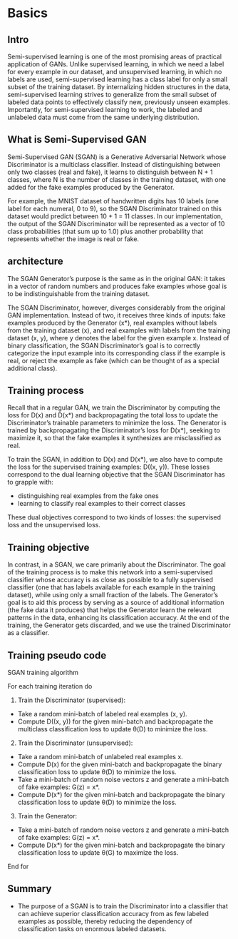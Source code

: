 # Basics

## Intro
Semi-supervised learning is one of the most promising areas of practical application of GANs. Unlike supervised learning, in which we need a label for every example in our dataset, and unsupervised learning, in which no labels are used, semi-supervised learning has a class label for only a small subset of the training dataset. By internalizing hidden structures in the data, semi-supervised learning strives to generalize from the small subset of labeled data points to effectively classify new, previously unseen examples. Importantly, for semi-supervised learning to work, the labeled and unlabeled data must come from the same underlying distribution.

## What is Semi-Supervised GAN
Semi-Supervised GAN (SGAN) is a Generative Adversarial Network whose Discriminator is a multiclass classifier. Instead of distinguishing between only two classes (real and fake), it learns to distinguish between N + 1 classes, where N is the number of classes in the training dataset, with one added for the fake examples produced by the Generator.

For example, the MNIST dataset of handwritten digits has 10 labels (one label for each numeral, 0 to 9), so the SGAN Discriminator trained on this dataset would predict between 10 + 1 = 11 classes. In our implementation, the output of the SGAN Discriminator will be represented as a vector of 10 class probabilities (that sum up to 1.0) plus another probability that represents whether the image is real or fake.

## architecture
The SGAN Generator’s purpose is the same as in the original GAN: it takes in a vector of random numbers and produces fake examples whose goal is to be indistinguishable from the training dataset.

The SGAN Discriminator, however, diverges considerably from the original GAN implementation. Instead of two, it receives three kinds of inputs: fake examples produced by the Generator (x*), real examples without labels from the training dataset (x), and real examples with labels from the training dataset (x, y), where y denotes the label for the given example x. Instead of binary classification, the SGAN Discriminator’s goal is to correctly categorize the input example into its corresponding class if the example is real, or reject the example as fake (which can be thought of as a special additional class).

## Training process
Recall that in a regular GAN, we train the Discriminator by computing the loss for D(x) and D(x*) and backpropagating the total loss to update the Discriminator’s trainable parameters to minimize the loss. The Generator is trained by backpropagating the Discriminator’s loss for D(x*), seeking to maximize it, so that the fake examples it synthesizes are misclassified as real.

To train the SGAN, in addition to D(x) and D(x*), we also have to compute the loss for the supervised training examples: D((x, y)). These losses correspond to the dual learning objective that the SGAN Discriminator has to grapple with:
- distinguishing real examples from the fake ones
- learning to classify real examples to their correct classes

These dual objectives correspond to two kinds of losses: the supervised loss and the unsupervised loss.

## Training objective
In contrast, in a SGAN, we care primarily about the Discriminator. The goal of the training process is to make this network into a semi-supervised classifier whose accuracy is as close as possible to a fully supervised classifier (one that has labels available for each example in the training dataset), while using only a small fraction of the labels. The Generator’s goal is to aid this process by serving as a source of additional information (the fake data it produces) that helps the Generator learn the relevant patterns in the data, enhancing its classification accuracy. At the end of the training, the Generator gets discarded, and we use the trained Discriminator as a classifier.


## Training pseudo code
SGAN training algorithm

For each training iteration do

1. Train the Discriminator (supervised):
- Take a random mini-batch of labeled real examples (x, y).
- Compute D((x, y)) for the given mini-batch and backpropagate the multiclass classification loss to update θ(D) to minimize the loss.
2. Train the Discriminator (unsupervised):
- Take a random mini-batch of unlabeled real examples x.
- Compute D(x) for the given mini-batch and backpropagate the binary classification loss to update θ(D) to minimize the loss.
- Take a mini-batch of random noise vectors z and generate a mini-batch of fake examples: G(z) = x*.
- Compute D(x*) for the given mini-batch and backpropagate the binary classification loss to update θ(D) to minimize the loss.
3. Train the Generator:
- Take a mini-batch of random noise vectors z and generate a mini-batch of fake examples: G(z) = x*.
- Compute D(x*) for the given mini-batch and backpropagate the binary classification loss to update θ(G) to maximize the loss.

End for

## Summary
- The purpose of a SGAN is to train the Discriminator into a classifier that can achieve superior classification accuracy from as few labeled examples as possible, thereby reducing the dependency of classification tasks on enormous labeled datasets.


